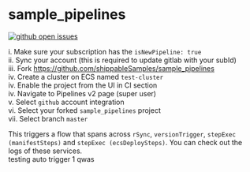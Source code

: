 # sample_pipelines
[![github open issues](https://img.shields.io/github/issues/Riturajcse/sample_pipelines.svg)](https://github.com/Riturajcse/sample_pipelines)

i. Make sure your subscription has the `isNewPipeline: true`  
ii. Sync your account (this is required to update gitlab with your subId)  
iii. Fork https://github.com/shippableSamples/sample_pipelines  
iv. Create a cluster on ECS named `test-cluster`  
iv. Enable the project from the UI in CI section  
iv. Navigate to Pipelines v2 page (super user)  
v. Select `github` account integration  
vi. Select your forked `sample_pipelines` project  
vii. Select branch `master`  

This triggers a flow that spans across `rSync`, `versionTrigger`, `stepExec (manifestSteps)` and `stepExec (ecsDeploySteps)`. You can check out the logs of these services.  
testing auto trigger
1
qwas
